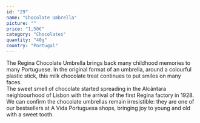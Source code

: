 ```yaml
---
id: "29"
name: "Chocolate Umbrella"
picture: ""
price: "1,50€"
category: "Chocolates"
quantity: "40g"
country: "Portugal"
---
```

The Regina Chocolate Umbrella brings back many childhood memories to many Portuguese. In the original format of an umbrella, around a colourful plastic stick, this milk chocolate treat continues to put smiles on many faces.
<br>
The sweet smell of chocolate started spreading in the Alcântara neighbourhood of Lisbon with the arrival of the first Regina factory in 1928. We can confirm the chocolate umbrellas remain irresistible: they are one of our bestsellers at A Vida Portuguesa shops, bringing joy to young and old with a sweet tooth.